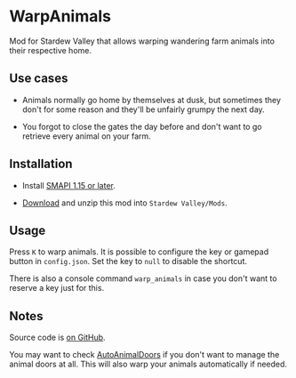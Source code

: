# WarpAnimals

Mod for Stardew Valley that allows warping wandering farm animals into their
respective home.

## Use cases

* Animals normally go home by themselves at dusk, but sometimes they don't for some reason and they'll be unfairly grumpy the next day.

* You forgot to close the gates the day before and don't want to go retrieve every animal on your farm.

## Installation

* Install [SMAPI 1.15 or later](https://github.com/Pathoschild/SMAPI/releases).

* [Download](http://www.nexusmods.com/stardewvalley/mods/1400/?) and unzip this mod into `Stardew Valley/Mods`.

## Usage

Press `K` to warp animals. It is possible to configure the key or gamepad button in `config.json`. Set the key to `null` to disable the shortcut.

There is also a console command `warp_animals` in case you don't want to reserve a key just for this.

## Notes

Source code is [on GitHub](https://github.com/simonbru/WarpAnimals).

You may want to check [AutoAnimalDoors](http://www.nexusmods.com/stardewvalley/mods/1019/?) if you don't want to manage the animal doors at all. This will also warp your animals automatically if needed.
